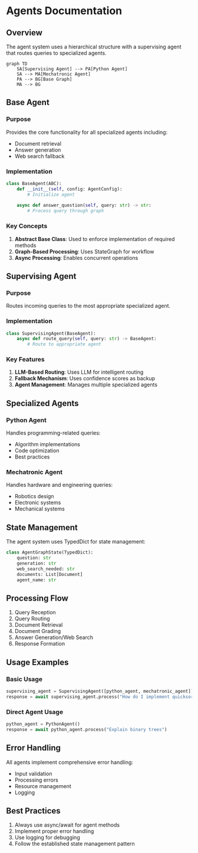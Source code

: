 # Agents Documentation

## Overview

The agent system uses a hierarchical structure with a supervising agent that routes queries to specialized agents.

```mermaid
graph TD
    SA[Supervising Agent] --> PA[Python Agent]
    SA --> MA[Mechatronic Agent]
    PA --> BG[Base Graph]
    MA --> BG
```

## Base Agent

### Purpose
Provides the core functionality for all specialized agents including:
- Document retrieval
- Answer generation
- Web search fallback

### Implementation
```python
class BaseAgent(ABC):
    def __init__(self, config: AgentConfig):
        # Initialize agent
        
    async def answer_question(self, query: str) -> str:
        # Process query through graph
```

### Key Concepts
1. **Abstract Base Class**: Used to enforce implementation of required methods
2. **Graph-Based Processing**: Uses StateGraph for workflow
3. **Async Processing**: Enables concurrent operations

## Supervising Agent

### Purpose
Routes incoming queries to the most appropriate specialized agent.

### Implementation
```python
class SupervisingAgent(BaseAgent):
    async def route_query(self, query: str) -> BaseAgent:
        # Route to appropriate agent
```

### Key Features
1. **LLM-Based Routing**: Uses LLM for intelligent routing
2. **Fallback Mechanism**: Uses confidence scores as backup
3. **Agent Management**: Manages multiple specialized agents

## Specialized Agents

### Python Agent
Handles programming-related queries:
- Algorithm implementations
- Code optimization
- Best practices

### Mechatronic Agent
Handles hardware and engineering queries:
- Robotics design
- Electronic systems
- Mechanical systems

## State Management

The agent system uses TypedDict for state management:
```python
class AgentGraphState(TypedDict):
    question: str
    generation: str
    web_search_needed: str
    documents: List[Document]
    agent_name: str
```

## Processing Flow

1. Query Reception
2. Query Routing
3. Document Retrieval
4. Document Grading
5. Answer Generation/Web Search
6. Response Formation

## Usage Examples

### Basic Usage
```python
supervising_agent = SupervisingAgent([python_agent, mechatronic_agent])
response = await supervising_agent.process("How do I implement quicksort?")
```

### Direct Agent Usage
```python
python_agent = PythonAgent()
response = await python_agent.process("Explain binary trees")
```

## Error Handling

All agents implement comprehensive error handling:
- Input validation
- Processing errors
- Resource management
- Logging

## Best Practices

1. Always use async/await for agent methods
2. Implement proper error handling
3. Use logging for debugging
4. Follow the established state management pattern